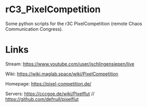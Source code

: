 # rC3_PixelCompetition
Some python scripts for the r3C PixelCompetition (remote Chaos Communication Congress).

# Links
Stream: https://www.youtube.com/user/jschlingensiepen/live

Wiki: https://wiki.maglab.space/wiki/PixelCompetition

Homepage: https://pixel-competition.de/

Servers: https://cccgoe.de/wiki/Pixelflut // https://github.com/defnull/pixelflut 

